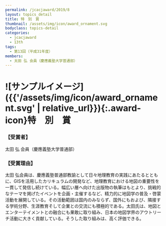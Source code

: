 ```yaml
---
permalink: /jcacjaward/2019/8
layout: topics_detail
title: 特　別　賞
thumbnail: /assets/img/icon/award_ornament.svg
bodyclass: topics-detail
categories:
  - jcacjaward
  - 13th
tags:
  - 第13回（平成31年度）
members:
  - 太田 弘 会員（慶應義塾大学普通部）
---
```


# ![サンプルイメージ]({{'/assets/img/icon/award_ornament.svg' | relative_url}}){:.award-icon}特　別　賞

### 【受賞者】

太田 弘 会員（慶應義塾大学普通部）

### 【受賞理由】

太田 弘会員は、慶應義塾普通部教諭として日々地理教育の実践にあたるとともに、GISを活用したカリキュラムの開発など、地理教育における地図の重要性を一貫して発信し続けている。幅広い層へ向けた出版物の執筆はもとより、挑戦的なテーマを掲げたイベントを企画・主催するなど、精力的に地図学の普及・啓蒙活動を展開している。その活動範囲は国内のみならず、国外にもおよび、隣接する学術分野、生涯教育そして企業との交流にも積極的である。太田氏は、地図とエンターテイメントとの融合にも果敢に取り組み、日本の地図学界のアウトリーチ活動に大きく貢献している。そうした取り組みは、高く評価できる。
